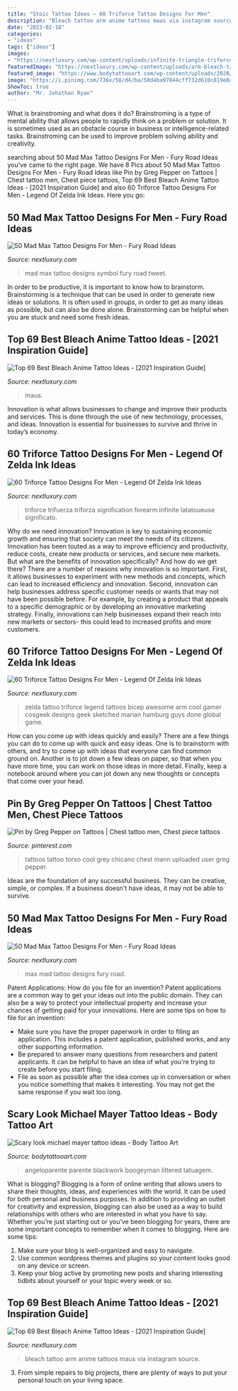 ```yaml
---
title: "Stoic Tattoo Ideas ~ 60 Triforce Tattoo Designs For Men"
description: "Bleach tattoo arm anime tattoos maus via instagram source"
date: "2023-02-18"
categories:
- "ideas"
tags: ["ideas"]
images:
- "https://nextluxury.com/wp-content/uploads/infinite-triangle-triforce-mens-inner-forearm-tattoo-inspiration.jpg"
featuredImage: "https://nextluxury.com/wp-content/uploads/arm-bleach-tattoos-melani.png.jpg"
featured_image: "https://www.bodytattooart.com/wp-content/uploads/2020/09/michael-mayer-tattoo.jpg"
image: "https://i.pinimg.com/736x/58/d4/ba/58d4ba97844cff732d610c819e8add05--torso-tattoos-cool-tattoos.jpg"
ShowToc: true
author: "Mr. Johathan Ryan"
---
```



What is brainstroming and what does it do?
Brainstroming is a type of mental ability that allows people to rapidly think on a problem or solution. It is sometimes used as an obstacle course in business or intelligence-related tasks. Brainstroming can be used to improve problem solving ability and creativity.

	

		
searching about 50 Mad Max Tattoo Designs For Men - Fury Road Ideas you've came to the right page. We have 8 Pics about 50 Mad Max Tattoo Designs For Men - Fury Road Ideas like Pin by Greg Pepper on Tattoos | Chest tattoo men, Chest piece tattoos, Top 69 Best Bleach Anime Tattoo Ideas - [2021 Inspiration Guide] and also 60 Triforce Tattoo Designs For Men - Legend Of Zelda Ink Ideas. Here you go:
		
    
## 50 Mad Max Tattoo Designs For Men - Fury Road Ideas

<img loading=lazy src="http://nextluxury.com/wp-content/uploads/mad-max-symbol-logo-leg-male-tattoo-designs.jpg" onerror="this.onerror=null;this.src='https://tse4.mm.bing.net/th?id=OIP.7adhKPsYN8M3R5XnnpMLjQHaHa&amp;pid=15.1';" alt="50 Mad Max Tattoo Designs For Men - Fury Road Ideas">

_Source: nextluxury.com_

>mad max tattoo designs symbol fury road tweet. 

	

In order to be productive, it is important to know how to brainstorm. Brainstorming is a technique that can be used in order to generate new ideas or solutions. It is often used in groups, in order to get as many ideas as possible, but can also be done alone. Brainstorming can be helpful when you are stuck and need some fresh ideas.

    
## Top 69 Best Bleach Anime Tattoo Ideas - [2021 Inspiration Guide]

<img loading=lazy src="https://nextluxury.com/wp-content/uploads/arm-bleach-tattoos-melani.png-768x895.jpg" onerror="this.onerror=null;this.src='https://tse4.mm.bing.net/th?id=OIP.hsGAA2ay_YmBDGRMq3F76AHaIo&amp;pid=15.1';" alt="Top 69 Best Bleach Anime Tattoo Ideas - [2021 Inspiration Guide]">

_Source: nextluxury.com_

>maus. 

	

Innovation is what allows businesses to change and improve their products and services. This is done through the use of new technology, processes, and ideas. Innovation is essential for businesses to survive and thrive in today’s economy.

    
## 60 Triforce Tattoo Designs For Men - Legend Of Zelda Ink Ideas

<img loading=lazy src="https://nextluxury.com/wp-content/uploads/infinite-triangle-triforce-mens-inner-forearm-tattoo-inspiration.jpg" onerror="this.onerror=null;this.src='https://tse1.mm.bing.net/th?id=OIP.oiKfDffvKiA0LKN9y2A4oAHaHa&amp;pid=15.1';" alt="60 Triforce Tattoo Designs For Men - Legend Of Zelda Ink Ideas">

_Source: nextluxury.com_

>triforce trifuerza triforza signification forearm infinite latatoueuse significato. 

	

Why do we need innovation?
Innovation is key to sustaining economic growth and ensuring that society can meet the needs of its citizens. Innovation has been touted as a way to improve efficiency and productivity, reduce costs, create new products or services, and secure new markets. But what are the benefits of innovation specifically? And how do we get there?
There are a number of reasons why innovation is so important. First, it allows businesses to experiment with new methods and concepts, which can lead to increased efficiency and innovation. Second, innovation can help businesses address specific customer needs or wants that may not have been possible before. For example, by creating a product that appeals to a specific demographic or by developing an innovative marketing strategy. Finally, innovations can help businesses expand their reach into new markets or sectors- this could lead to increased profits and more customers.

    
## 60 Triforce Tattoo Designs For Men - Legend Of Zelda Ink Ideas

<img loading=lazy src="http://nextluxury.com/wp-content/uploads/cool-blackink-sketched-guys-triforce-inner-arm-bicep-tattos.jpg" onerror="this.onerror=null;this.src='https://tse3.mm.bing.net/th?id=OIP.Is7LfkMOiYxdpEH94xVk-wHaHa&amp;pid=15.1';" alt="60 Triforce Tattoo Designs For Men - Legend Of Zelda Ink Ideas">

_Source: nextluxury.com_

>zelda tattoo triforce legend tattoos bicep awesome arm cool gamer cosgeek designs geek sketched marian hamburg guys done global game. 

	

How can you come up with ideas quickly and easily?
There are a few things you can do to come up with quick and easy ideas. One is to brainstorm with others, and try to come up with ideas that everyone can find common ground on. Another is to jot down a few ideas on paper, so that when you have more time, you can work on those ideas in more detail. Finally, keep a notebook around where you can jot down any new thoughts or concepts that come over your head.

    
## Pin By Greg Pepper On Tattoos | Chest Tattoo Men, Chest Piece Tattoos

<img loading=lazy src="https://i.pinimg.com/736x/58/d4/ba/58d4ba97844cff732d610c819e8add05--torso-tattoos-cool-tattoos.jpg" onerror="this.onerror=null;this.src='https://tse2.mm.bing.net/th?id=OIP.SULEGbIudNDL_oU6tGwCfAHaLH&amp;pid=15.1';" alt="Pin by Greg Pepper on Tattoos | Chest tattoo men, Chest piece tattoos">

_Source: pinterest.com_

>tattoos tattoo torso cool grey chicano chest mann uploaded user greg pepper. 

	

Ideas are the foundation of any successful business. They can be creative, simple, or complex. If a business doesn't have ideas, it may not be able to survive.

    
## 50 Mad Max Tattoo Designs For Men - Fury Road Ideas

<img loading=lazy src="http://nextluxury.com/wp-content/uploads/gentleman-with-mad-max-tattoo-on-rib-cage-side.jpg" onerror="this.onerror=null;this.src='https://tse3.mm.bing.net/th?id=OIP.tIM2Sdk7Ix9WaHVJFnUS3gHaHa&amp;pid=15.1';" alt="50 Mad Max Tattoo Designs For Men - Fury Road Ideas">

_Source: nextluxury.com_

>max mad tattoo designs fury road. 

	

Patent Applications: How do you file for an invention?
Patent applications are a common way to get your ideas out into the public domain. They can also be a way to protect your intellectual property and increase your chances of getting paid for your innovations. Here are some tips on how to file for an invention: 
- Make sure you have the proper paperwork in order to filing an application. This includes a patent application, published works, and any other supporting information. 
- Be prepared to answer many questions from researchers and patent applicants. It can be helpful to have an idea of what you're trying to create before you start filing. 
- File as soon as possible after the idea comes up in conversation or when you notice something that makes it interesting. You may not get the same response if you wait too long.

    
## Scary Look Michael Mayer Tattoo Ideas - Body Tattoo Art

<img loading=lazy src="https://www.bodytattooart.com/wp-content/uploads/2020/09/michael-mayer-tattoo.jpg" onerror="this.onerror=null;this.src='https://tse4.mm.bing.net/th?id=OIP.dWUoPeoXXvBq2iZ9zqp1LwHaHa&amp;pid=15.1';" alt="Scary look michael mayer tattoo ideas - Body Tattoo Art">

_Source: bodytattooart.com_

>angeloparente parente blackwork boogeyman littered tatuagem. 

	

What is blogging?
Blogging is a form of online writing that allows users to share their thoughts, ideas, and experiences with the world. It can be used for both personal and business purposes. In addition to providing an outlet for creativity and expression, blogging can also be used as a way to build relationships with others who are interested in what you have to say.
Whether you’re just starting out or you’ve been blogging for years, there are some important concepts to remember when it comes to blogging. Here are some tips:

1. Make sure your blog is well-organized and easy to navigate.
2. Use common wordpress themes and plugins so your content looks good on any device or screen.
3. Keep your blog active by promoting new posts and sharing interesting tidbits about yourself or your topic every week or so.

    
## Top 69 Best Bleach Anime Tattoo Ideas - [2021 Inspiration Guide]

<img loading=lazy src="https://nextluxury.com/wp-content/uploads/arm-bleach-tattoos-melani.png.jpg" onerror="this.onerror=null;this.src='https://tse4.mm.bing.net/th?id=OIP.MV9-Kx9inuAnF0kCfzUVGQHaIo&amp;pid=15.1';" alt="Top 69 Best Bleach Anime Tattoo Ideas - [2021 Inspiration Guide]">

_Source: nextluxury.com_

>bleach tattoo arm anime tattoos maus via instagram source. 

	

3. From simple repairs to big projects, there are plenty of ways to put your personal touch on your living space.

